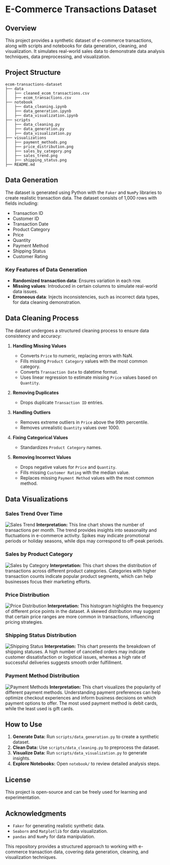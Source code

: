 # E-Commerce Transactions Dataset

## Overview
This project provides a synthetic dataset of e-commerce transactions, along with scripts and notebooks for data generation, cleaning, and visualization. It simulates real-world sales data to demonstrate data analysis techniques, data preprocessing, and visualization.

## Project Structure
```
ecom-transactions-dataset
├── data
│   ├── cleaned_ecom_transactions.csv
│   ├── ecom_transactions.csv
├── notebook
│   ├── data_cleaning.ipynb
│   ├── data_generation.ipynb
│   ├── data_visualization.ipynb
├── scripts
│   ├── data_cleaning.py
│   ├── data_generation.py
│   ├── data_visualization.py
├── visualizations
│   ├── payment_methods.png
│   ├── price_distribution.png
│   ├── sales_by_category.png
│   ├── sales_trend.png
│   ├── shipping_status.png
├── README.md
```

## Data Generation
The dataset is generated using Python with the `Faker` and `NumPy` libraries to create realistic transaction data. The dataset consists of 1,000 rows with fields including:
- Transaction ID
- Customer ID
- Transaction Date
- Product Category
- Price
- Quantity
- Payment Method
- Shipping Status
- Customer Rating

### Key Features of Data Generation
- **Randomized transaction data**: Ensures variation in each row.
- **Missing values**: Introduced in certain columns to simulate real-world data issues.
- **Erroneous data**: Injects inconsistencies, such as incorrect data types, for data cleaning demonstration.

## Data Cleaning Process
The dataset undergoes a structured cleaning process to ensure data consistency and accuracy:

1. **Handling Missing Values**
   - Converts `Price` to numeric, replacing errors with NaN.
   - Fills missing `Product Category` values with the most common category.
   - Converts `Transaction Date` to datetime format.
   - Uses linear regression to estimate missing `Price` values based on `Quantity`.
   
2. **Removing Duplicates**
   - Drops duplicate `Transaction ID` entries.

3. **Handling Outliers**
   - Removes extreme outliers in `Price` above the 99th percentile.
   - Removes unrealistic `Quantity` values over 1000.

4. **Fixing Categorical Values**
   - Standardizes `Product Category` names.

5. **Removing Incorrect Values**
   - Drops negative values for `Price` and `Quantity`.
   - Fills missing `Customer Rating` with the median value.
   - Replaces missing `Payment Method` values with the most common method.

## Data Visualizations

### Sales Trend Over Time
![Sales Trend](visualizations/sales_trend.png)
**Interpretation:** This line chart shows the number of transactions per month. The trend provides insights into seasonality and fluctuations in e-commerce activity. Spikes may indicate promotional periods or holiday seasons, while dips may correspond to off-peak periods.

### Sales by Product Category
![Sales by Category](visualizations/sales_by_category.png)
**Interpretation:** This chart shows the distribution of transactions across different product categories. Categories with higher transaction counts indicate popular product segments, which can help businesses focus their marketing efforts.

### Price Distribution
![Price Distribution](visualizations/price_distribution.png)
**Interpretation:** This histogram highlights the frequency of different price points in the dataset. A skewed distribution may suggest that certain price ranges are more common in transactions, influencing pricing strategies.

### Shipping Status Distribution
![Shipping Status](visualizations/shipping_status.png)
**Interpretation:** This chart presents the breakdown of shipping statuses. A high number of cancelled orders may indicate customer dissatisfaction or logistical issues, whereas a high rate of successful deliveries suggests smooth order fulfillment.

### Payment Method Distribution
![Payment Methods](visualizations/payment_methods.png)
**Interpretation:** This chart visualizes the popularity of different payment methods. Understanding payment preferences can help optimize checkout experiences and inform business decisions on which payment options to offer. The most used payment method is debit cards, while the least used is gift cards.

## How to Use
1. **Generate Data:** Run `scripts/data_generation.py` to create a synthetic dataset.
2. **Clean Data:** Use `scripts/data_cleaning.py` to preprocess the dataset.
3. **Visualize Data:** Run `scripts/data_visualization.py` to generate insights.
4. **Explore Notebooks:** Open `notebook/` to review detailed analysis steps.

## License
This project is open-source and can be freely used for learning and experimentation.

## Acknowledgments
- `Faker` for generating realistic synthetic data.
- `Seaborn` and `Matplotlib` for data visualization.
- `pandas` and `NumPy` for data manipulation.

This repository provides a structured approach to working with e-commerce transaction data, covering data generation, cleaning, and visualization techniques.